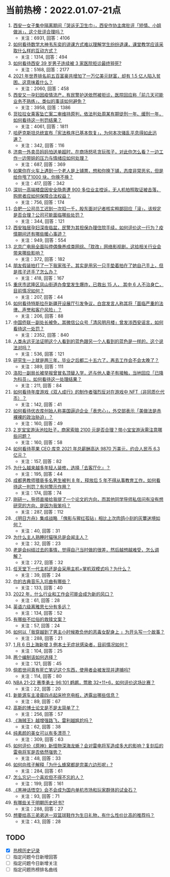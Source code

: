 # 当前热榜：2022.01.07-21点
1. [西安一女子集中隔离期间「哭诉无卫生巾」，西安作协主席批评「矫情、小姐做派」，这个批评合理吗？](https://www.zhihu.com/question/510206279)
    * 关注：6931, 回答：4106
2. [如何看待数学大神韦东奕的讲课方式难以理解学生纷纷退课，课堂教学应该采取什么样的互动方式？](https://www.zhihu.com/question/509411620)
    * 关注：1314, 回答：494
3. [如何看待西安 39 岁男子连续被 3 家医院拒诊最终猝死?](https://www.zhihu.com/question/510206264)
    * 关注：5168, 回答：2177
4. [2021 年世界排名前五百富豪共增加了一万亿美元财富，却有 1.5 亿人陷入贫困，这意味着什么？](https://www.zhihu.com/question/509991735)
    * 关注：2060, 回答：458
5. [西安又一孕妇因疫情流产，有民警护送依然被拒诊，医院回应称「前几天可能业务不熟练」，类似的事该如何避免？](https://www.zhihu.com/question/509994792)
    * 关注：3958, 回答：1386
6. [货拉拉女乘客坠亡案二审维持原判，依法判处周某有期徒刑一年、缓刑一年，如何看待这一判罚结果？](https://www.zhihu.com/question/510348098)
    * 关注：4061, 回答：1811
7. [哈萨克斯坦总统宣布「宪法秩序已基本恢复」，为何本次骚乱平息得如此迅速？](https://www.zhihu.com/question/510337819)
    * 关注：342, 回答：116
8. [济南一外卖员妈妈怕送单超时，在商场怒吼贪玩孩子，对此你怎么看？一边工作一边带娃的压力与情绪应如何处理？](https://www.zhihu.com/question/509973366)
    * 关注：687, 回答：369
9. [如果你在火车上遇到一个老人是上铺票，想和你换下铺，态度非常恶劣，但是给你甩了1000 块，你换不换？](https://www.zhihu.com/question/508813224)
    * 关注：417, 回答：342
10. [深圳一高端楼盘因安全隐患遭 900 多位业主控诉，无人机拍照取证被击落，购房者应如何保障合法权益？](https://www.zhihu.com/question/510098575)
    * 关注：756, 回答：174
11. [合肥一公司员工迟到一次扣一千，股东面对记者核实粗鄙回应「滚」，该规定是否合理？公司可能面临哪些处罚？](https://www.zhihu.com/question/510242241)
    * 关注：344, 回答：121
12. [西安独居孕妇深夜临盆，民警为其担保办理住院手续，如何评价这一行为？疫情期间还有哪些暖心事迹？](https://www.zhihu.com/question/510276087)
    * 关注：949, 回答：554
13. [北京广电局全面叫停偶像养成类网综、「耽改」网络影视剧，这给相关行业会带来哪些影响？](https://www.zhihu.com/question/510321096)
    * 关注：372, 回答：182
14. [朋友假装拍打了一下我家孩子，其实是用另一只手垫着拍在了她自己手上，但是孩子还手了怎么办？](https://www.zhihu.com/question/509390502)
    * 关注：418, 回答：167
15. [重庆市武隆区凤山街道办食堂发生爆炸，已救出 15 人， 其中 6 人不治身亡，目前情况如何？](https://www.zhihu.com/question/510323252)
    * 关注：207, 回答：44
16. [如何看待特斯拉在新疆开设展厅引发争议，白宫发言人称其将「面临严重的法律、声誉和客户风险」？](https://www.zhihu.com/question/510293645)
    * 关注：206, 回答：88
17. [中国侨联一副处长被免，其微信公众号「清风明月楼」曾发涉西安谣言，如何看待这一处罚？](https://www.zhihu.com/question/510211514)
    * 关注：2352, 回答：840
18. [人类永远无法证明这个人看到的蓝色跟另一个人看到的蓝色是一样的，这个说法对吗？](https://www.zhihu.com/question/510043588)
    * 关注：536, 回答：121
19. [研究生一上就是两三年，毕业之后都二十五六了，再去工作会不会太晚了？](https://www.zhihu.com/question/510120283)
    * 关注：389, 回答：111
20. [洛阳一副局长被举报曾冒名顶替入学，还与他人妻子有接触，当地回应「已降为科员」，如何看待这一处理结果？](https://www.zhihu.com/question/510010997)
    * 关注：211, 回答：84
21. [如何看待年度游戏《双人成行》的制作者强烈反对在游戏中 NFT（非同质化代币）？](https://www.zhihu.com/question/509142722)
    * 关注：142, 回答：41
22. [如何看待优衣库创始人称美国逼迫企业「表忠心」，外交部表示「美做法是赤裸裸的政治胁迫」？](https://www.zhihu.com/question/510177276)
    * 关注：160, 回答：49
23. [2 岁宝宝游泳池拉肚子，商家索赔 2100 元是否合理？带小宝宝游泳需注意哪些问题？](https://www.zhihu.com/question/509968329)
    * 关注：160, 回答：58
24. [如何看待苹果 CEO 库克 2021 年总薪酬高达 9870 万美元，约合人民币 6.3 亿元？](https://www.zhihu.com/question/510260736)
    * 关注：157, 回答：82
25. [为什么越来越多年轻人装修，选择「去客厅化」？](https://www.zhihu.com/question/509706203)
    * 关注：195, 回答：44
26. [成都男教师猥亵多名男生被判 8 年，释放后 5 年不得从事教育工作，如何看待这一判罚？有何警示作用？](https://www.zhihu.com/question/510298821)
    * 关注：174, 回答：74
27. [刚研一，导师直接给我提了一个论文的方向，而其他同学导师私信问有没有想研究的方向，是因为我笨吗？](https://www.zhihu.com/question/509754399)
    * 关注：287, 回答：112
28. [《明日方舟》集成战略 「傀影与猩红孤钻」相比上次肉鸽小刻的灰蕈迷境如何？](https://www.zhihu.com/question/510083336)
    * 关注：40, 回答：31
29. [为什么主人熟睡时猫咪总是会闻主人？](https://www.zhihu.com/question/509781037)
    * 关注：32, 回答：23
30. [老是会纠结过去的事情，觉得自己当时做的很差，然后越想越难受，怎么调解？](https://www.zhihu.com/question/340457400)
    * 关注：272, 回答：32
31. [任天堂下一代主机还是会采用主机+掌机双模式吗？为什么？](https://www.zhihu.com/question/509638377)
    * 关注：39, 回答：24
32. [你的古典音乐入坑曲有哪些？](https://www.zhihu.com/question/442411874)
    * 关注：133, 回答：40
33. [2022 年，什么行业和工作会可能会成为新的风口？](https://www.zhihu.com/question/503473199)
    * 关注：61, 回答：28
34. [英语六级离雅思七分有多远？](https://www.zhihu.com/question/352768869)
    * 关注：134, 回答：52
35. [有哪些不烂俗的救赎文案？](https://www.zhihu.com/question/508446144)
    * 关注：57, 回答：24
36. [如何以「我穿越到了男主小时候欺负他的恶毒女配身上 」为开头写一个故事？](https://www.zhihu.com/question/490248651)
    * 关注：288, 回答：21
37. [1 月 6 日上海新增 3 例本土无症状感染者，目前情况如何？](https://www.zhihu.com/question/510260613)
    * 关注：104, 回答：25
38. [两个编制该如何选择？](https://www.zhihu.com/question/509694795)
    * 关注：121, 回答：45
39. [倘若世间真有死亡笔记这个东西，使用者会被发现并逮捕吗?](https://www.zhihu.com/question/508055496)
    * 关注：114, 回答：80
40. [NBA 21-22 赛季勇士 96:101 鹈鹕，莺歌 32+11+6，如何评价这场比赛？](https://www.zhihu.com/question/510288500)
    * 关注：22, 回答：20
41. [新能源车主凌晨四点起床抢充电桩，透露出哪些信息？](https://www.zhihu.com/question/508364501)
    * 关注：89, 回答：67
42. [高斯的博士论文是不是太简单了？](https://www.zhihu.com/question/47301716)
    * 关注：256, 回答：57
43. [《海贼王》越增强路飞，雷利越尴尬吗？](https://www.zhihu.com/question/509895336)
    * 关注：62, 回答：38
44. [纯素颜的美女可以有多漂亮？](https://www.zhihu.com/question/284262739)
    * 关注：309, 回答：63
45. [如何评价《原神》新怪物深海龙蜥？会对雷电将军造成多大的影响？复刻后的雷电将军是否依然强势？](https://www.zhihu.com/question/508926779)
    * 关注：48, 回答：33
46. [如何向孩子解释「为什么蜂窝都是完美六边形呢」?](https://www.zhihu.com/question/502258708)
    * 关注：284, 回答：61
47. [怎么忘记一个喜欢但不得不忘的人？](https://www.zhihu.com/question/509742326)
    * 关注：199, 回答：161
48. [《黑神话悟空》会不会成为国内单机市场和玩家群体的试金石？](https://www.zhihu.com/question/509643599)
    * 关注：93, 回答：71
49. [有哪些关于明朝历史好书?](https://www.zhihu.com/question/23964005)
    * 关注：288, 回答：27
50. [想要给高三弟弟送一双篮球鞋作为生日礼物，有什么性价比高的推荐吗？](https://www.zhihu.com/question/508717893)
    * 关注：43, 回答：28
## TODO
* [x] [热榜历史记录](hot_history/AllHot.md)
* [ ] 指定问题今日新增回答
* [ ] 指定问题今日新增关注
* [ ] 指定问题热榜排名曲线
